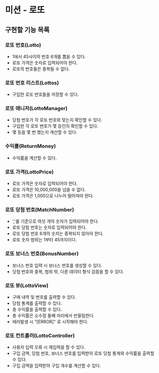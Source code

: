 # 미션 - 로또

## 구현할 기능 목록

### 로또 번호(Lotto)
- 1에서 45사이의 번호 6개를 뽑을 수 있다.
- 로또 가격은 숫자로 입력되어야 한다.
- 로또의 번호들은 중복될 수 없다.

### 로또 번호 리스트(Lottos)
- 구입한 로또 번호들을 저장할 수 있다.

### 로또 매니저(LottoManager)
- 당첨 번호가 각 로또 번호와 맞는지 확인할 수 있다.
- 구입한 각 로또 번호가 몇 등인지 확인할 수 있다.
- 몇 등을 몇 번 했는지 계산할 수 있다.

### 수익률(ReturnMoney)
- 수익률을 계산할 수 있다.

### 로또 가격(LottoPrice)
- 로또 가격은 숫자로 입력되어야 한다.
- 로또 가격은 10,000,000을 넘을 수 없다.
- 로또 가격은 1,000으로 나누어 떨어져야 한다.

### 로또 당첨 번호(MatchNumber)
- ','를 기준으로 여섯 개의 숫자가 입력되어야 한다.
- 로또 당첨 번호는 숫자로 입력되어야 한다.
- 로또 당첨 번호 6개의 숫자는 중복되지 않아야 한다.
- 로또 숫자 범위는 1부터 45까지이다.

### 로또 보너스 번호(BonusNumber)
- 보너스 번호 입력 시 보너스 번호를 생성할 수 있다.
- 당첨 번호와 중복, 범위 밖, 다른 데이터 형식 검증을 할 수 있다.

### 로또 뷰(LottoView)
- 구매 내역 및 번호를 출력할 수 있다.
- 당첨 통계를 출력할 수 있다.
- 총 수익률을 출력할 수 있다.
- 총 수익률은 소수점 둘째 자리에서 반올림한다.
- 에러발생 시 "[ERROR]" 로 시작해야 한다.

### 로또 컨트롤러(LottoController)
- 사용자 입력 오류 시 재입력을 할 수 있다.
- 구입 금액, 당첨 번호, 보너스 번호를 입력받아 로또 당첨 통계와 수익률을 출력할 수 있다.
- 구입 금액을 입력받아 구입 개수를 계산할 수 있다.